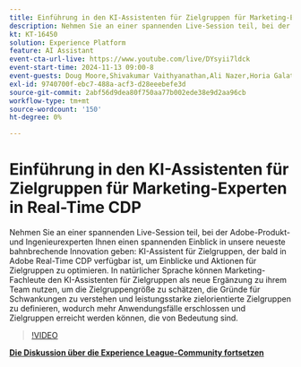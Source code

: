 ```yaml
---
title: Einführung in den KI-Assistenten für Zielgruppen für Marketing-Experten in Real-Time CDP
description: Nehmen Sie an einer spannenden Live-Session teil, bei der Adobe-Produkt- und Ingenieurexperten Ihnen einen spannenden Einblick in unsere neueste bahnbrechende Innovation geben - den KI-Assistenten für Zielgruppen, der bald in Adobe Real-Time CDP verfügbar ist, um Einblicke und Aktionen für Zielgruppen zu optimieren.
kt: KT-16450
solution: Experience Platform
feature: AI Assistant
event-cta-url-live: https://www.youtube.com/live/DYsyii7ldck
event-start-time: 2024-11-13 09:00-8
event-guests: Doug Moore,Shivakumar Vaithyanathan,Ali Nazer,Horia Galatanu
exl-id: 9740700f-ebc7-488a-acf3-d28eeebefe3d
source-git-commit: 2abf56d9dea80f750aa77b002ede38e9d2aa96cb
workflow-type: tm+mt
source-wordcount: '150'
ht-degree: 0%

---
```


# Einführung in den KI-Assistenten für Zielgruppen für Marketing-Experten in Real-Time CDP

Nehmen Sie an einer spannenden Live-Session teil, bei der Adobe-Produkt- und Ingenieurexperten Ihnen einen spannenden Einblick in unsere neueste bahnbrechende Innovation geben: KI-Assistent für Zielgruppen, der bald in Adobe Real-Time CDP verfügbar ist, um Einblicke und Aktionen für Zielgruppen zu optimieren. In natürlicher Sprache können Marketing-Fachleute den KI-Assistenten für Zielgruppen als neue Ergänzung zu ihrem Team nutzen, um die Zielgruppengröße zu schätzen, die Gründe für Schwankungen zu verstehen und leistungsstarke zielorientierte Zielgruppen zu definieren, wodurch mehr Anwendungsfälle erschlossen und Zielgruppen erreicht werden können, die von Bedeutung sind.

>[!VIDEO](https://video.tv.adobe.com/v/3438012/?quality=12&learn=on)

[**Die Diskussion über die Experience League-Community fortsetzen**](https://experienceleaguecommunities.adobe.com/t5/real-time-customer-data-platform/adobe-experience-league-live-introducing-ai-assistant-for/td-p/716720)
